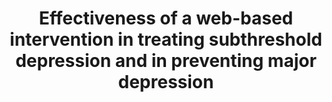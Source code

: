 --- 
abstract: '' 
authors: 
 - buntrock
 -  admin
 -  D Lehr
 -  F Smit
 -  H Riper
 -  H Baumeister
 -  M Berking
 -  ...
doi: '' 
featured: false 
publication: '*European Health Psychologist*, NA' 
publication_short: '' 
publishDate: '2017-01-01' 
title: 'Effectiveness of a web-based intervention in treating subthreshold depression and in preventing major depression' 
url_code: '' 
url_dataset: '' 
url_pdf: '' 
url_poster: '' 
url_project: '' 
url_slides: '' 
url_source: '' 
url_video: '' 
---